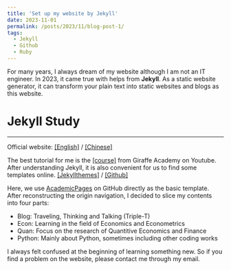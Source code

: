```yaml
---
title: 'Set up my website by Jekyll'
date: 2023-11-01
permalink: /posts/2023/11/blog-post-1/
tags:
  - Jekyll
  - Github
  - Ruby
---
```



For many years, I always dream of my website although I am not an IT engineer.
In 2023, it came true with helps from **Jekyll**. 
As a static website generator, it can transform your plain text into static websites and blogs as this website.

# Jekyll Study
------
Official website: [[English]](https://jekyllrb.com/) / [[Chinese]](http://jekyllcn.com/)

The best tutorial for me is the [[course]](https://www.youtube.com/playlist?list=PLLAZ4kZ9dFpOPV5C5Ay0pHaa0RJFhcmcB) from Giraffe Academy on Youtube.
After understanding Jekyll, it is also convenient for us to find some templates online. 
[[Jekyllthemes]](http://jekyllthemes.org/) / [[Github]](https://github.com/)
<!-- > Of course, you can also find the same contents in Chinese: [[Jekyll教程]](https://www.bilibili.com/video/BV1qs41157ZZ/?spm_id_from=333.337.search-card.all.click&vd_source=515673d8eb75178f1383b55c530abb21) -->

Here, we use [AcademicPages](https://github.com/academicpages/academicpages.github.io) on GitHub directly as the basic template. 
After reconstructing the origin navigation, I decided to slice my contents into four parts:
* Blog: Traveling, Thinking and Talking (Triple-T)
* Econ: Learning in the field of Economics and Econometrics
* Quan: Focus on the research of Quantitive Economics and Finance
* Python: Mainly about Python, sometimes including other coding works

I always felt confused at the beginning of learning something new. So if you find a problem on the website, please contact me through my email.

